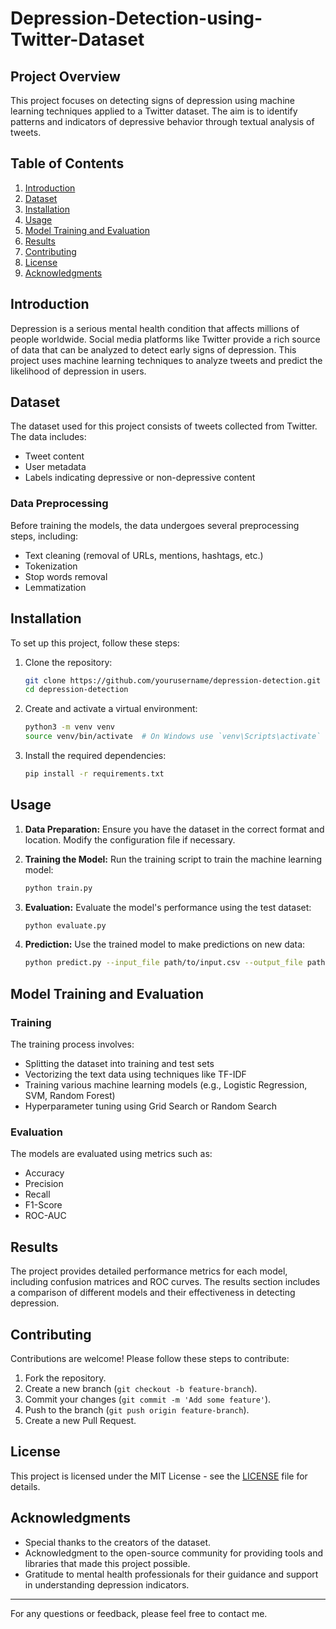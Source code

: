 # Depression-Detection-using-Twitter-Dataset

## Project Overview

This project focuses on detecting signs of depression using machine learning techniques applied to a Twitter dataset. The aim is to identify patterns and indicators of depressive behavior through textual analysis of tweets.

## Table of Contents

1. [Introduction](#introduction)
2. [Dataset](#dataset)
3. [Installation](#installation)
4. [Usage](#usage)
5. [Model Training and Evaluation](#model-training-and-evaluation)
6. [Results](#results)
7. [Contributing](#contributing)
8. [License](#license)
9. [Acknowledgments](#acknowledgments)

## Introduction

Depression is a serious mental health condition that affects millions of people worldwide. Social media platforms like Twitter provide a rich source of data that can be analyzed to detect early signs of depression. This project uses machine learning techniques to analyze tweets and predict the likelihood of depression in users.

## Dataset

The dataset used for this project consists of tweets collected from Twitter. The data includes:
- Tweet content
- User metadata
- Labels indicating depressive or non-depressive content

### Data Preprocessing

Before training the models, the data undergoes several preprocessing steps, including:
- Text cleaning (removal of URLs, mentions, hashtags, etc.)
- Tokenization
- Stop words removal
- Lemmatization

## Installation

To set up this project, follow these steps:

1. Clone the repository:
   ```bash
   git clone https://github.com/yourusername/depression-detection.git
   cd depression-detection
   ```

2. Create and activate a virtual environment:
   ```bash
   python3 -m venv venv
   source venv/bin/activate  # On Windows use `venv\Scripts\activate`
   ```

3. Install the required dependencies:
   ```bash
   pip install -r requirements.txt
   ```

## Usage

1. **Data Preparation:** Ensure you have the dataset in the correct format and location. Modify the configuration file if necessary.

2. **Training the Model:** Run the training script to train the machine learning model:
   ```bash
   python train.py
   ```

3. **Evaluation:** Evaluate the model's performance using the test dataset:
   ```bash
   python evaluate.py
   ```

4. **Prediction:** Use the trained model to make predictions on new data:
   ```bash
   python predict.py --input_file path/to/input.csv --output_file path/to/output.csv
   ```

## Model Training and Evaluation

### Training

The training process involves:
- Splitting the dataset into training and test sets
- Vectorizing the text data using techniques like TF-IDF
- Training various machine learning models (e.g., Logistic Regression, SVM, Random Forest)
- Hyperparameter tuning using Grid Search or Random Search

### Evaluation

The models are evaluated using metrics such as:
- Accuracy
- Precision
- Recall
- F1-Score
- ROC-AUC

## Results

The project provides detailed performance metrics for each model, including confusion matrices and ROC curves. The results section includes a comparison of different models and their effectiveness in detecting depression.

## Contributing

Contributions are welcome! Please follow these steps to contribute:

1. Fork the repository.
2. Create a new branch (`git checkout -b feature-branch`).
3. Commit your changes (`git commit -m 'Add some feature'`).
4. Push to the branch (`git push origin feature-branch`).
5. Create a new Pull Request.

## License

This project is licensed under the MIT License - see the [LICENSE](LICENSE) file for details.

## Acknowledgments

- Special thanks to the creators of the dataset.
- Acknowledgment to the open-source community for providing tools and libraries that made this project possible.
- Gratitude to mental health professionals for their guidance and support in understanding depression indicators.

---

For any questions or feedback, please feel free to contact me.
